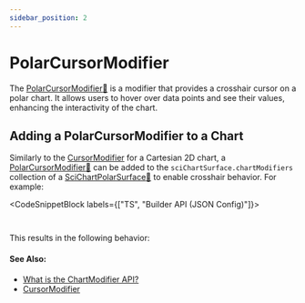 ```yaml
---
sidebar_position: 2
---
```


# PolarCursorModifier

The [PolarCursorModifier:blue_book:](https://www.scichart.com/documentation/js/v4/typedoc/classes/polarcursormodifier.html) is a modifier that provides a crosshair cursor on a polar chart. It allows users to hover over data points and see their values, enhancing the interactivity of the chart.


## Adding a PolarCursorModifier to a Chart

Similarly to the [CursorModifier](/2d-charts/chart-modifier-api/cursor-modifier/cursor-modifier-overview) for a Cartesian 2D chart, a [PolarCursorModifier:blue_book:](https://www.scichart.com/documentation/js/v4/typedoc/classes/polarcursormodifier.html) can be added to the `sciChartSurface.chartModifiers` collection of a [SciChartPolarSurface:blue_book:](https://www.scichart.com/documentation/js/v4/typedoc/classes/scichartpolarsurface.html) to enable crosshair behavior. For example:

<CodeSnippetBlock labels={["TS", "Builder API (JSON Config)"]}>
```ts {9} showLineNumbers file=./demo.ts start=region_A_start end=region_A_end
```
```ts {37} showLineNumbers file=./demo.ts start=region_B_start end=region_B_end
```
</CodeSnippetBlock>

This results in the following behavior:

<LiveDocSnippet name="./demo" />

#### See Also:

* [What is the ChartModifier API?](/2d-charts/chart-modifier-api/chart-modifier-api-overview)
* [CursorModifier](/2d-charts/chart-modifier-api/cursor-modifier/cursor-modifier-overview)